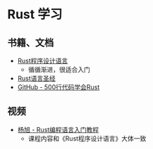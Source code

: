 # Rust 学习

## 书籍、文档
- <a href="https://www.rustwiki.org.cn/zh-CN/book/title-page.html" target = _blank>Rust程序设计语言</a>
  - 循循渐进，很适合入门
- <a href="https://course.rs/about-book.html" target = _blank>Rust语言圣经</a>
- <a href="https://github.com/cuppar/rtd?tab=readme-ov-file" target = _blank>GitHub - 500行代码学会Rust</a>


## 视频
- <a href="https://www.bilibili.com/video/BV1hp4y1k7SV/" target = _blank>杨旭 - Rust编程语言入门教程</a>
  - 课程内容和《Rust程序设计语言》大体一致
